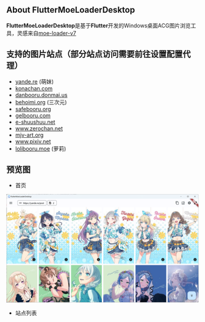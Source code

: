 ## About FlutterMoeLoaderDesktop
**FlutterMoeLoaderDesktop**是基于**Flutter**开发的Windows桌面ACG图片浏览工具，灵感来自[moe-loader-v7](https://github.com/esonic/moe-loader-v7)
## 支持的图片站点（部分站点访问需要前往设置配置代理）
* [yande.re](https://yande.re) (萌妹)
* [konachan.com](https://konachan.com)
* [danbooru.donmai.us](https://danbooru.donmai.us)
* [behoimi.org](http://behoimi.org) (三次元)
* [safebooru.org](http://safebooru.org)
* [gelbooru.com](https://gelbooru.com)
* [e-shuushuu.net](http://e-shuushuu.net)
* www.zerochan.net
* [mjv-art.org](https://anime-pictures.net)
* www.pixiv.net
* [lolibooru.moe](https://lolibooru.moe) (萝莉)
## 预览图

- 首页

![home](https://github.com/Chihiro23333/FlutterMoeLoaderDesktop/blob/master/screenshot/home.png?raw=true)

- 站点列表
